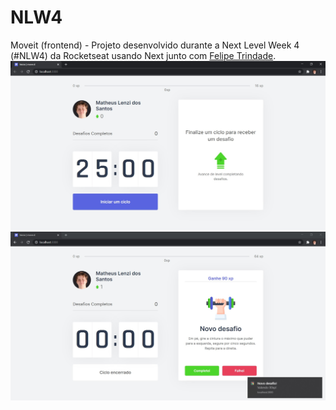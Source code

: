# NLW4
Moveit (frontend) - Projeto desenvolvido durante a Next Level Week 4 (#NLW4) da Rocketseat usando Next junto com [Felipe Trindade](https://github.com/feliperadovanovic).
![github-small](https://raw.githubusercontent.com/Matheus-Lenzi/NLW4/main/images/terceiro_dia.jpg?raw=true)
![github-small](https://raw.githubusercontent.com/Matheus-Lenzi/NLW4/main/images/quarto_dia.jpg?raw=true)
